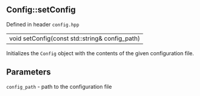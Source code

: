 ## Config::setConfig
Defined in header `config.hpp`

| |
| --- |
| void setConfig(const std::string& config_path) |

Initializes the `Config` object with the contents of the given configuration file.

## Parameters
`config_path` - path to the configuration file